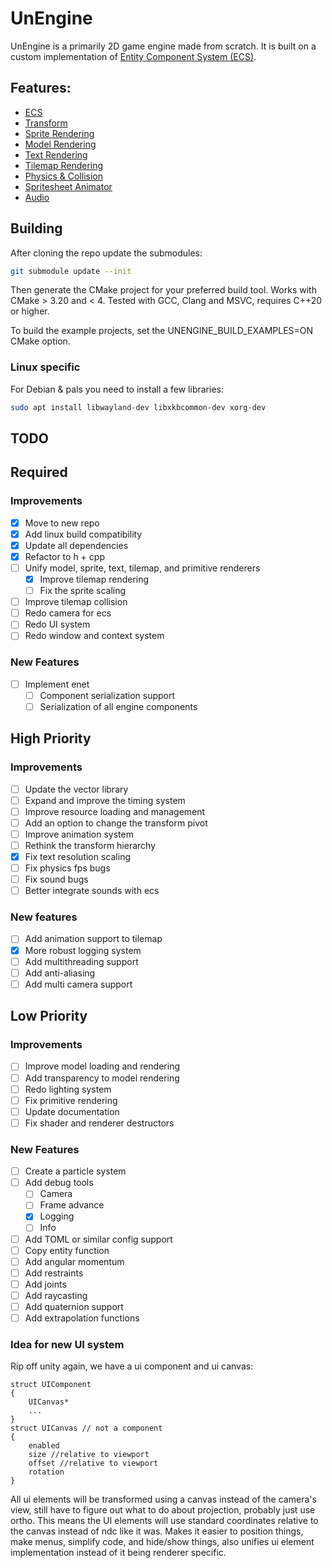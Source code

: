 # UnEngine

UnEngine is a primarily 2D game engine made from scratch. 
It is built on a custom implementation of [Entity Component System (ECS)](doc/ECS%20Reference.md).

## Features:
- [ECS](doc/ECS%20Reference.md)
- [Transform](doc/Transform%20Reference.md)
- [Sprite Rendering](doc/Sprite%20Reference.md)
- [Model Rendering](todo)
- [Text Rendering](doc/TextRender%20Reference.md)
- [Tilemap Rendering](doc/Tiled%20Reference.md)
- [Physics & Collision](doc/Physics%20Reference.md)
- [Spritesheet Animator](doc/Sprite%20Reference.md)
- [Audio](doc/Audio%20Reference.md)

## Building
After cloning the repo update the submodules:
```bash
git submodule update --init
```
Then generate the CMake project for your preferred build tool. Works with CMake > 3.20 and < 4. Tested with GCC, Clang and MSVC, requires C++20 or higher.

To build the example projects, set the UNENGINE_BUILD_EXAMPLES=ON CMake option.

### Linux specific
For Debian & pals you need to install a few libraries:
```bash
sudo apt install libwayland-dev libxkbcommon-dev xorg-dev
```

## TODO
## Required
### Improvements
- [x] Move to new repo
- [x] Add linux build compatibility
- [x] Update all dependencies
- [x] Refactor to h + cpp
- [ ] Unify model, sprite, text, tilemap, and primitive renderers
  - [x] Improve tilemap rendering
  - [ ] Fix the sprite scaling
- [ ] Improve tilemap collision
- [ ] Redo camera for ecs
- [ ] Redo UI system
- [ ] Redo window and context system

### New Features
- [ ] Implement enet
  - [ ] Component serialization support
  - [ ] Serialization of all engine components

## High Priority
### Improvements
- [ ] Update the vector library
- [ ] Expand and improve the timing system
- [ ] Improve resource loading and management
- [ ] Add an option to change the transform pivot
- [ ] Improve animation system
- [ ] Rethink the transform hierarchy
- [x] Fix text resolution scaling
- [ ] Fix physics fps bugs
- [ ] Fix sound bugs
- [ ] Better integrate sounds with ecs

### New features
- [ ] Add animation support to tilemap
- [x] More robust logging system
- [ ] Add multithreading support
- [ ] Add anti-aliasing
- [ ] Add multi camera support

## Low Priority
### Improvements
- [ ] Improve model loading and rendering
- [ ] Add transparency to model rendering
- [ ] Redo lighting system
- [ ] Fix primitive rendering
- [ ] Update documentation
- [ ] Fix shader and renderer destructors

### New Features
- [ ] Create a particle system
- [ ] Add debug tools
  - [ ] Camera
  - [ ] Frame advance
  - [x] Logging
  - [ ] Info
- [ ] Add TOML or similar config support
- [ ] Copy entity function
- [ ] Add angular momentum
- [ ] Add restraints
- [ ] Add joints
- [ ] Add raycasting
- [ ] Add quaternion support
- [ ] Add extrapolation functions

### Idea for new UI system
Rip off unity again, we have a ui component and ui canvas:
```
struct UIComponent
{
    UICanvas*
    ...
}
struct UICanvas // not a component
{
    enabled
    size //relative to viewport
    offset //relative to viewport
    rotation 
}
```
All ui elements will be transformed using a canvas instead of the camera's view, still have to figure out what to do about projection, probably just use ortho.
This means the UI elements will use standard coordinates relative to the canvas instead of ndc like it was. Makes it easier to position things, make menus, simplify code, and hide/show things, also unifies ui element implementation instead of it being renderer specific.

